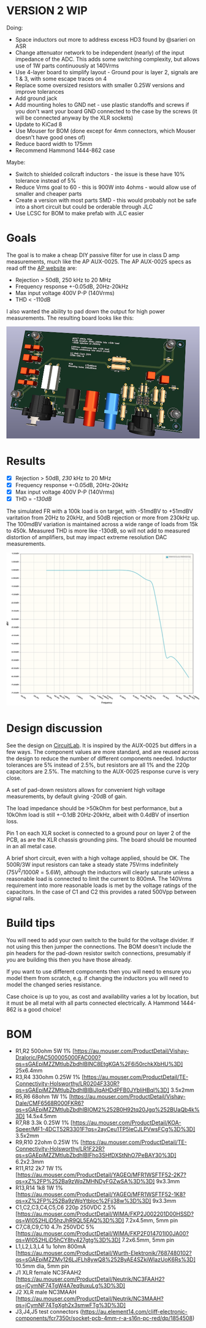 # VERSION 2 WIP

Doing:

* Space inductors out more to address excess HD3 found by @sarieri on ASR
* Change attenuator network to be independent (nearly) of the input impedance of the ADC.  This adds some switching complexity, but allows use of 1W parts continuously at 140Vrms
* Use 4-layer board to simplify layout - Ground pour is layer 2, signals are 1 & 3, with some escape traces on 4
* Replace some oversized resistors with smaller 0.25W versions and improve tolerances
* Add ground jack
* Add mounting holes to GND net - use plastic standoffs and screws if you don't want your board GND connected to the case by the screws (it will be connected anyway by the XLR sockets)
* Update to KiCad 8
* Use Mouser for BOM (done except for 4mm connectors, which Mouser doesn't have good ones of)
* Reduce baord width to 175mm
* Recommend Hammond 1444-862 case

Maybe:
* Switch to shielded coilcraft inductors - the issue is these have 10% tolerance instead of 5%
* Reduce Vrms goal to 60 - this is 900W into 4ohms - would allow use of smaller and cheaper parts
* Create a version with most parts SMD - this would probably not be safe into a short circuit but could be orderable through JLC
* Use LCSC for BOM to make prefab with JLC easier

# Goals

The goal is to make a cheap DIY passive filter for use in class D amp measurements, much like the AP AUX-0025.  The AP AUX-0025 specs as read off the [AP website](https://www.ap.com/analyzers-accessories/accessories/aux-family-switching-amplifier-measurement-filters/) are:
* Rejection > 50dB, 250 kHz to 20 MHz
* Frequency response +-0.05dB, 20Hz-20kHz
* Max input voltage 400V P-P (140Vrms)
* THD < -110dB

I also wanted the ability to pad down the output for high power measurements.  The resulting board looks like this:

![3D board model](./board_3d.png)

# Results

- [x] Rejection > 50dB, _230_ kHz to 20 MHz
- [x] Frequency response +-0.05dB, 20Hz-20kHz
- [x] Max input voltage 400V P-P (140Vrms)
- [x] THD = _-130dB_

The simulated FR with a 100k load is on target, with -51mdBV to +51mdBV varitation from 20Hz to 20kHz, and 50dB rejection or more from 230kHz up.  The 100mdBV variation is maintained across a wide range of loads from 15k to 450k.  Measured THD is more like -130dB, so will not add to measured distortion of amplifiers, but may impact extreme resolution DAC measurements.

![Screenshot of simulated frequency response](./freq_load100k.png)



# Design discussion

See the design on [CircuitLab](https://www.circuitlab.com/editor/#?id=9zaq989z472b). It is inspired by the AUX-0025 but differs in a few ways.  The component values are more standard, and are reused across the design to reduce the number of different components needed.  Inductor tolerances are 5% instead of 2.5%, but resistors are all 1% and the 220p capacitors are 2.5%.  The matching to the AUX-0025 response curve is very close.

A set of pad-down resistors allows for convenient high voltage measurements, by default giving -20dB of gain.

The load impedance should be >50kOhm for best performance, but a 10kOhm load is still +-0.1dB 20Hz-20kHz, albeit with 0.4dBV of insertion loss.

Pin 1 on each XLR socket is connected to a ground pour on layer 2 of the PCB, as are the XLR chassis grounding pins.  The board should be mounted in an all metal case.

A brief short circuit, even with a high voltage applied, should be OK. The 500R/3W input resistors can take a steady state 75Vrms indefinitely ($75V^2/1000R=5.6W$), although the inductors will clearly saturate unless a reasonable load is connected to limit the current to 800mA. The 140Vrms requirement into more reasonable loads is met by the voltage ratings of the capacitors. In the case of C1 and C2 this provides a rated 500Vpp between signal rails.

# Build tips

You will need to add your own switch to the build for the voltage divider. If not using this then jumper the connections. The BOM doesn't include the pin headers for the pad-down resistor switch connections, presumably if you are building this then you have those already.

If you want to use different components then you will need to ensure you model them from scratch, e.g. if changing the inductors you will need to model the changed series resistance.  

Case choice is up to you, as cost and availability varies a lot by location, but it must be all metal with all parts connected electrically.  A Hammond 1444-862 is a good choice!

# BOM

* R1,R2 500ohm 5W 1% [https://au.mouser.com/ProductDetail/Vishay-Draloric/PAC500005000FAC000?qs=sGAEpiMZZMtlubZbdhIBINC8EtgKGA%2F6i50rchkXbHU%3D] 25x6.4mm
* R3,R4 330ohm 0.25W 1% [https://au.mouser.com/ProductDetail/TE-Connectivity-Holsworthy/LR0204F330R?qs=sGAEpiMZZMtlubZbdhIBIBiJIqAHDdPFB0JYbliHBqI%3D] 3.5x2mm
* R5,R6 68ohm 1W 1% [https://au.mouser.com/ProductDetail/Vishay-Dale/CMF6568R000FKR6?qs=sGAEpiMZZMtlubZbdhIBIOM2%252B0H92tq20Jgq%252BUaQb4k%3D] 14.5x4.5mm
* R7,R8 3.3k 0.25W 1% [https://au.mouser.com/ProductDetail/KOA-Speer/MF1-4DCT52R3301F?qs=2ayCeu1TP5leCJLPVwsFCg%3D%3D] 3.5x2mm
* R9,R10 22ohm 0.25W 1% [https://au.mouser.com/ProductDetail/TE-Connectivity-Holsworthy/LR1F22R?qs=sGAEpiMZZMtlubZbdhIBIFho3SHfDXStNhO7PeBAY30%3D] 6.2x2.3mm
* R11,R12 2k7 1W 1% [https://au.mouser.com/ProductDetail/YAGEO/MFR1WSFTF52-2K7?qs=xZ%2FP%252Ba9zWqZMHNDyFGZwSA%3D%3D] 9x3.3mm
* R13,R14 1k8 1W 1% [https://au.mouser.com/ProductDetail/YAGEO/MFR1WSFTF52-1K8?qs=xZ%2FP%252Ba9zWqYtbloc%2Fjj38w%3D%3D] 9x3.3mm
* C1,C2,C3,C4,C5,C6 220p 250VDC 2.5% [https://au.mouser.com/ProductDetail/WIMA/FKP2J002201D00HSSD?qs=WI052HLiD5hzJhR9QL5EAQ%3D%3D] 7.2x4.5mm, 5mm pin
* C7,C8,C9,C10 4.7n 250VDC 5% [https://au.mouser.com/ProductDetail/WIMA/FKP2F014701I00JA00?qs=WI052HLiD5hCY8ty427gtg%3D%3D] 7.2x6.5mm, 5mm pin
* L1,L2,L3,L4 1u 1ohm 800mA [https://au.mouser.com/ProductDetail/Wurth-Elektronik/7687480102?qs=sGAEpiMZZMv126LJFLh8ywQ8%252ByAE4SZkiWIazUoK6Rs%3D] 10.5mm dia, 5mm pin
* J1 XLR female NC3FAAH2 [https://au.mouser.com/ProductDetail/Neutrik/NC3FAAH2?qs=jCymNF74TgW4A7eq9uxuLg%3D%3D]
* J2 XLR male NC3MAAH [https://au.mouser.com/ProductDetail/Neutrik/NC3MAAH?qs=jCymNF74TgXgh2x3smwFTg%3D%3D]
* J3,J4,J5 test connectors (https://au.element14.com/cliff-electronic-components/fcr7350r/socket-pcb-4mm-r-a-s16n-pc-red/dp/1854508)

